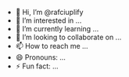 - 👋 Hi, I’m @rafciuplify
- 👀 I’m interested in ...
- 🌱 I’m currently learning ...
- 💞️ I’m looking to collaborate on ...
- 📫 How to reach me ...
- 😄 Pronouns: ...
- ⚡ Fun fact: ...

<!---
rafciuplify/rafciuplify is a ✨ special ✨ repository because its `README.md` (this file) appears on your GitHub profile.
You can click the Preview link to take a look at your changes.
--->
